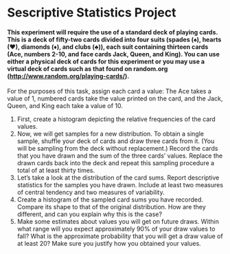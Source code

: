 # Sescriptive Statistics Project
#### This experiment will require the use of a standard deck of playing cards. This is a deck of fifty-two cards divided into four suits (spades (♠), hearts (♥), diamonds (♦), and clubs (♣)), each suit containing thirteen cards (Ace, numbers 2-10, and face cards Jack, Queen, and King). You can use either a physical deck of cards for this experiment or you may use a virtual deck of cards such as that found on random.org (http://www.random.org/playing-cards/).

For the purposes of this task, assign each card a value: The Ace takes a value of 1, numbered cards take the value printed on the card, and the Jack, Queen, and King each take a value of 10.

1. First, create a histogram depicting the relative frequencies of the card values.
2. Now, we will get samples for a new distribution. To obtain a single sample, shuffle your deck of cards and draw three cards from it. (You will be sampling from the deck without replacement.) Record the cards that you have drawn and the sum of the three cards’ values. Replace the drawn cards back into the deck and repeat this sampling procedure a total of at least thirty times.
3. Let’s take a look at the distribution of the card sums. Report descriptive statistics for the samples you have drawn. Include at least two measures of central tendency and two measures of variability.
4. Create a histogram of the sampled card sums you have recorded. Compare its shape to that of the original distribution. How are they different, and can you explain why this is the case?
5. Make some estimates about values you will get on future draws. Within what range will you expect approximately 90% of your draw values to fall? What is the approximate probability that you will get a draw value of at least 20? Make sure you justify how you obtained your values.
